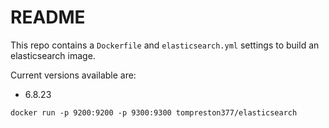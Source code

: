 # README

This repo contains a `Dockerfile` and `elasticsearch.yml` settings to build an elasticsearch image.

Current versions available are:

- 6.8.23

`docker run -p 9200:9200 -p 9300:9300 tompreston377/elasticsearch`
